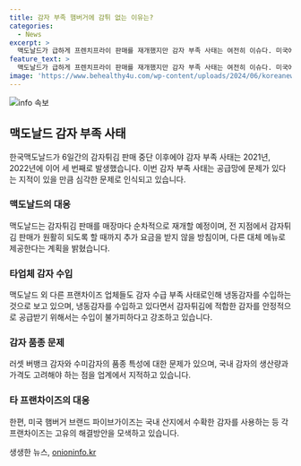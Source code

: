 ```yaml
---
title: 감자 부족 햄버거에 감튀 없는 이유는?
categories:
  - News
excerpt: >
  맥도날드가 급하게 프렌치프라이 판매를 재개했지만 감자 부족 사태는 여전히 이슈다. 미국에서의 냉동감자 수입에 품질 문제로 인해 발생한 것으로 알려졌다. 이번 사태는 지난 해의 국제 물류 대란과는 달리 맥도날드의 수입 정책 문제에 기인한 것으로 보인다. 미국 램웨스턴의 냉동감자제품을 수입하는 맥도날드는 공급처를 다변화하지 않으면 어려움에 직면할 수 있다는 우려가 나온다. 현재 국내 프랜차이즈 업체들도 외국에서 냉동 감자 제품을 수입하여 사용하고 있으며, 이는 감자의 생산량과 품질에 따른 제약으로 인한 문제가 있다. 결국 공급 다변화와 국내 감자 생산 촉진이 필요한 상황이다.
feature_text: >
  맥도날드가 급하게 프렌치프라이 판매를 재개했지만 감자 부족 사태는 여전히 이슈다. 미국에서의 냉동감자 수입에 품질 문제로 인해 발생한 것으로 알려졌다. 이번 사태는 지난 해의 국제 물류 대란과는 달리 맥도날드의 수입 정책 문제에 기인한 것으로 보인다. 미국 램웨스턴의 냉동감자제품을 수입하는 맥도날드는 공급처를 다변화하지 않으면 어려움에 직면할 수 있다는 우려가 나온다. 현재 국내 프랜차이즈 업체들도 외국에서 냉동 감자 제품을 수입하여 사용하고 있으며, 이는 감자의 생산량과 품질에 따른 제약으로 인한 문제가 있다. 결국 공급 다변화와 국내 감자 생산 촉진이 필요한 상황이다.
image: 'https://www.behealthy4u.com/wp-content/uploads/2024/06/koreanews.jpg'
---
```


<p><img src="https://www.behealthy4u.com/wp-content/uploads/2024/06/koreanews.jpg" alt="info 속보" /></p>

<h2 data-ke-size="size26">맥도날드 감자 부족 사태</h2>

<p data-ke-size="size16">한국맥도날드가 6일간의 감자튀김 판매 중단 이후에야 감자 부족 사태는 2021년, 2022년에 이어 세 번째로 발생했습니다. 이번 감자 부족 사태는 공급망에 문제가 있다는 지적이 있을 만큼 심각한 문제로 인식되고 있습니다.</p>

<h3>맥도날드의 대응</h3>

<p data-ke-size="size16">맥도날드는 감자튀김 판매를 매장마다 순차적으로 재개할 예정이며, 전 지점에서 감자튀김 판매가 원활히 되도록 할 때까지 추가 요금을 받지 않을 방침이며, 다른 대체 메뉴로 제공한다는 계획을 밝혔습니다.</p>

<h3>타업체 감자 수입</h3>

<p data-ke-size="size16">맥도날드 외 다른 프랜차이즈 업체들도 감자 수급 부족 사태로인해 냉동감자를 수입하는 것으로 보고 있으며, 냉동감자를 수입하고 있다면서 감자튀김에 적합한 감자를 안정적으로 공급받기 위해서는 수입이 불가피하다고 강조하고 있습니다.</p>

<h3>감자 품종 문제</h3>

<p data-ke-size="size16">러셋 버뱅크 감자와 수미감자의 품종 특성에 대한 문제가 있으며, 국내 감자의 생산량과 가격도 고려해야 하는 점을 업계에서 지적하고 있습니다.</p>

<h3>타 프랜차이즈의 대응</h3>

<p data-ke-size="size16">한편, 미국 햄버거 브랜드 파이브가이즈는 국내 산지에서 수확한 감자를 사용하는 등 각 프랜차이즈는 고유의 해결방안을 모색하고 있습니다.</p>
생생한 뉴스, <a href="https://onioninfo.kr" rel="dofollow">onioninfo.kr</a>


